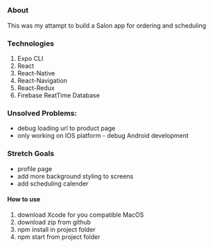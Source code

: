 ##

### About

This was my attampt to build a Salon app for ordering and scheduling

### Technologies

1. Expo CLI
2. React
3. React-Native
4. React-Navigation
5. React-Redux
6. Firebase ReatTime Database

### Unsolved Problems:

- debug loading url to product page
- only working on IOS platform - debug Android development

### Stretch Goals

- profile page
- add more background styling to screens
- add scheduling calender

#### How to use

1. download Xcode for you compatible MacOS
2. download zip from github
3. npm install in project folder
4. npm start from project folder
